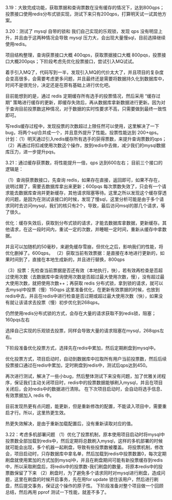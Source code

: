 3.19：大致完成功能，获取票据和查询票数在没有缓存的情况下，达到800qps；投票接口使用redis分布式锁实现，测试下来只有200qps，打算明天试一试其他方案。

3.20：测试了 mysql 自带的锁和 我们自己实现的乐观锁，发现 qps 没有明显上升，并且由于这两种情况会导致 mysql 压力大，会出现大量慢sql，目前选择继续使用redis。

项目结构整理，查询获票接口大概 400qps，获取票据接口大概 800pqs，投票接口大概200pqs；下阶段考虑先优化投票接口，尝试引入MQ试试。

着手引入MQ了，代码写到一半，发现引入MQ的代价太大了，并且项目的复杂度会变高很多，会需要考虑更多问题，并且最终还是需要将数据持久化到数据库中，时间不是很充分，决定还是在原有基础上进行优化吧。

目前能想到的是，通过 redis 定期缓存所有选手的投票情况，然后采用 “缓存过期” 策略进行缓存的更新，即缓存失效后，再从数据库拿新数据进行更新。因为对于查询目前投票数这种情况，对于数据的实时性要求不高，只需要做到最终一致性即可。

写redis缓存过程中，发现投票的次数超过上限任然可以使用，这里解决了一下bug，将两个sql合并成一个，并且意外提升了性能。投票性能达到 200+qps。
计划：（1）明天通过引入redis缓存所有选手的获得票数，来提升查询票数的qps；
（2）再通过将扣减使用次数这个操作，放到redis中去做，减少我们的mysql数据库压力，进一步提升pqs。

3.21：通过缓存获票数，将性能提升一倍，qps 达到600左右；
目前三个接口的逻辑是：

（1）查询获票数接口，先查询 redis，如果存在直接，返回即可，如果不存在，说明过期了，需要去数据库拿出来更新；600pqs
    每次票数失效了，只会有一个请求能去数据库查询并更新缓存，其他请求阻塞等待。这里之所以发现这个缓存穿透的问题，是因为在测试该接口的时候，发现了慢sql，这里分析可能是由于多个请求同时去访问mysql，我们的核只有2个，导致，最后访问msql的那几个请求，等了很久。

优化：缓存失效后，获取到分布式锁的请求，才能去数据库拿数据，更新缓存。其他请求，在这一段时间内，重试一定的次数，并睡眠一定时间，重新从缓存中拿数据。

并且可以加随机的50毫秒，来避免缓存雪崩，但优化之后，影响我们的性能，将优化删掉了。600qps。
（2）获取当前有效票据：是直接在本地进行更新的，如果时间到了，直接在本地生成新的，并且进行替换，800qps

（3）投票：先检查当前票据是否还有效（本地执行，快），若有效再检查是否超过使用次数（去数据库中查询使用次数是否超过最大使用次数，慢），没有超过最大使用次数，就把使用次数++；再获取 redis 分布式锁，拿到锁的请求，就可以去mysql中投票（慢）150qps
这里准备优化，在更新有效票据的时候，也放到redis中去，并且在redis中进行检查是否过期或超过最大使用次数（快），如果没有就让该请求去投票（慢）初步优化到268qps。

仍然使用redis分布式锁的方式，会存在大量的请求获取不到redis锁，阻塞；160pqs左右

选择自己实现的乐观锁去投票，同样会导致大量的请求阻塞在mysql，268qps左右。

下阶段准备优化投票方式，选择先在redis中累加，然后定期刷盘到mysql中。

优化投票方式，项目启动时，自动到数据库中拉取所有用户当前投票数，然后后续投票接口通过在redis中累加，定时刷盘到redis中，测试后qps达到450。

再次进行测试，解决了一些小bug，然后整体测试下来没有问题，加了优雅关闭程序，保证我们主动关闭项目时，redis中的投票数据能够刷入mysql，并且在项目关闭后，会对redis中的数据进行清除。
在下次项目启动时，会自动将选手信息、有效票据加入 redis 中。

目前发现热更有点问题，能更新，但是重新修改的配置，不能读入项目中，需要重启才行。所以，这里热更生效。

热更失效解决，是由于重新加载配置后，没有重新读取对应的值。

3.22：考虑多机部署问题
（1）优化了投票机制，原本使用项目启动时将mysql中投票数全部加载到redis中，然后定期将总数刷入mysql，这样的多机部署的时候就可能会出现，多个机器一起刷盘，导致有些投票数被覆盖。
将投票机制，修改会，项目启动时，只存数据库中拿名单，然后加载到redis中投票数置0，每次定期刷盘就使用累加的方式加到mysql中，并且在刷盘期间可能有新投票缓存到redis中，所以采取刷盘后，将redis中的投票数-我们刷盘的数量，将原本redis中的投票数保留了下来
（2）刷盘时，为了避免多个请求同时对mysql进行刷盘，造成问题，这里在刷盘的时候开启事务，先在用for update 锁住该用户，然后进行刷盘，然后提交事务，保证这个操作的原子性。
下阶段准备对整个项目做一个回顾总结，然后再用 pprof 测试一下性能，就差不多了。